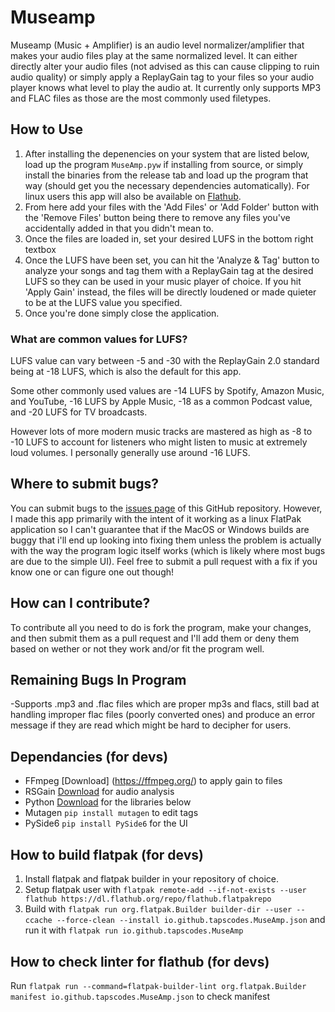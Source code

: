 # Museamp
Museamp (Music + Amplifier) is an audio level normalizer/amplifier that makes your audio files play at the same normalized level. It can either directly alter your audio files (not advised as this can cause clipping to ruin audio quality) or simply apply a ReplayGain tag to your files so your audio player knows what level to play the audio at. It currently only supports MP3 and FLAC files as those are the most commonly used filetypes.

## How to Use
1. After installing the depenencies on your system that are listed below, load up the program ```MuseAmp.pyw``` if installing from source, or simply install the binaries from the release tab and load up the program that way (should get you the necessary dependencies automatically). For linux users this app will also be available on [Flathub](https://flathub.org/).
2. From here add your files with the 'Add Files' or 'Add Folder' button with the 'Remove Files' button being there to remove any files you've accidentally added in that you didn't mean to.
3. Once the files are loaded in, set your desired LUFS in the bottom right textbox
4. Once the LUFS have been set, you can hit the 'Analyze & Tag' button to analyze your songs and tag them with a ReplayGain tag at the desired LUFS so they can be used in your music player of choice. If you hit 'Apply Gain' instead, the files will be directly loudened or made quieter to be at the LUFS value you specified.
5. Once you're done simply close the application.

### What are common values for LUFS?
LUFS value can vary between -5 and -30 with the ReplayGain 2.0 standard being at -18 LUFS, which is also the default for this app.  

Some other commonly used values are -14 LUFS by Spotify, Amazon Music, and YouTube, -16 LUFS by Apple Music, -18 as a common Podcast value, and -20 LUFS for TV broadcasts. 

However lots of more modern music tracks are mastered as high as -8 to -10 LUFS to account for listeners who might listen to music at extremely loud volumes. I personally generally use around -16 LUFS.

## Where to submit bugs?
You can submit bugs to the [issues page](https://github.com/tapscodes/MuseAmp/issues) of this GitHub repository. However, I made this app primarily with the intent of it working as a linux FlatPak application so I can't guarantee that if the MacOS or Windows builds are buggy that i'll end up looking into fixing them unless the problem is actually with the way the program logic itself works (which is likely where most bugs are due to the simple UI). Feel free to submit a pull request with a fix if you know one or can figure one out though!

## How can I contribute?
To contribute all you need to do is fork the program, make your changes, and then submit them as a pull request and I'll add them or deny them based on wether or not they work and/or fit the program well.

## Remaining Bugs In Program
-Supports .mp3 and .flac files which are proper mp3s and flacs, still bad at handling improper flac files (poorly converted ones) and produce an error message if they are read which might be hard to decipher for users.

## Dependancies (for devs)
- FFmpeg [Download] (https://ffmpeg.org/) to apply gain to files
- RSGain [Download](https://github.com/complexlogic/rsgain) for audio analysis
- Python [Download](https://www.python.org/downloads/) for the libraries below
- Mutagen ```pip install mutagen``` to edit tags
- PySide6 ```pip install PySide6``` for the UI

## How to build flatpak (for devs)
1. Install flatpak and flatpak builder in your repository of choice.
2. Setup flatpak user with ```flatpak remote-add --if-not-exists --user flathub https://dl.flathub.org/repo/flathub.flatpakrepo``` 
3. Build with ```flatpak run org.flatpak.Builder builder-dir --user --ccache --force-clean --install io.github.tapscodes.MuseAmp.json``` and run it with ```flatpak run io.github.tapscodes.MuseAmp```

## How to check linter for flathub (for devs)
Run ```flatpak run --command=flatpak-builder-lint org.flatpak.Builder manifest io.github.tapscodes.MuseAmp.json``` to check manifest